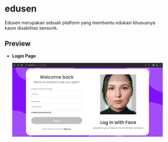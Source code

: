 # edusen

Edusen merupakan sebuah platform yang membantu edukasi khususnya kaum disabilitas sensorik.

## Preview

- **Login Page**

    ![loginpage](./assets/image/Screenshot%20from%202024-01-13%2004-11-26.png)